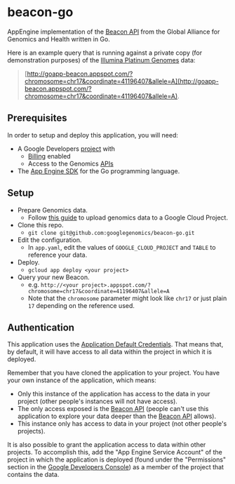 # beacon-go
AppEngine implementation of the [Beacon API](http://ga4gh.org/#/beacon) from the Global Alliance for Genomics and Health written in Go.

Here is an example query that is running against a private copy (for demonstration purposes) of the [Illumina Platinum Genomes](http://googlegenomics.readthedocs.org/en/latest/use_cases/discover_public_data/platinum_genomes.html) data:

> [http://goapp-beacon.appspot.com/?chromosome=chr17&coordinate=41196407&allele=A](http://goapp-beacon.appspot.com/?chromosome=chr17&coordinate=41196407&allele=A).

## Prerequisites

In order to setup and deploy this application, you will need:

- A Google Developers [project](https://developers.google.com/console/help/new/) with
  - [Billing](https://developers.google.com/console/help/new/#billing) enabled
  - Access to the Genomics [APIs](https://developers.google.com/console/help/new/#activating-and-deactivating-apis)
- The [App Engine SDK](https://cloud.google.com/appengine/downloads) for the Go programming language.

## Setup
- Prepare Genomics data.
  - Follow [this guide](https://cloud.google.com/genomics/v1/load-variants) to upload genomics data to a Google Cloud Project.
- Clone this repo.
  - `git clone git@github.com:googlegenomics/beacon-go.git`
- Edit the configuration.
  - In `app.yaml`, edit the values of `GOOGLE_CLOUD_PROJECT` and `TABLE` to reference your data.
- Deploy.
  - `gcloud app deploy <your project>`
- Query your new Beacon.
  - e.g. `http://<your project>.appspot.com/?chromosome=chr17&coordinate=41196407&allele=A`
  - Note that the `chromosome` parameter might look like `chr17` or just plain `17` depending on the reference used.


## Authentication

This application uses the [Application Default Credentials](https://developers.google.com/identity/protocols/application-default-credentials).  That means that, by default, it will have access to all data within the project in which it is deployed.

Remember that you have cloned the application to your project.  You have your own instance of the application, which means:

- Only this instance of the application has access to the data in your project (other people's instances will not have access).
- The only access exposed is the [Beacon API](http://ga4gh.org/#/beacon) (people can't use this application to explore your data deeper than the [Beacon API](http://ga4gh.org/#/beacon) allows).
- This instance only has access to data in your project (not other people's projects).

It is also possible to grant the application access to data within other projects.  To accomplish this, add the "App Engine Service Account" of the project in which the application is deployed (found under the "Permissions" section in the [Google Developers Console](https://console.developers.google.com)) as a member of the project that contains the data.
